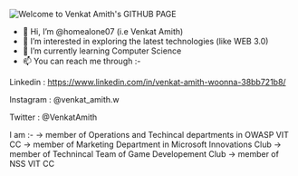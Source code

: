 ![Welcome to Venkat Amith's GITHUB PAGE](https://user-images.githubusercontent.com/98298826/150728612-4ad701f4-15ae-4d8d-b4e1-c159c746cf7e.png)


- 👋 Hi, I’m @homealone07 (i.e Venkat Amith)
- 👀 I’m interested in exploring the latest technologies (like WEB 3.0)
- 🌱 I’m currently learning Computer Science
- 📫 You can reach me through :-

Linkedin : https://www.linkedin.com/in/venkat-amith-woonna-38bb721b8/

Instagram : @venkat_amith.w

Twitter : @VenkatAmith

I am :- 
-> member of Operations and Techincal departments  in OWASP VIT CC 
-> member of Marketing Department in Microsoft Innovations Club 
-> member of Technincal Team of Game Developement Club 
-> member of NSS VIT CC

<!---
homealone07/homealone07 is a ✨ special ✨ repository because its `README.md` (this file) appears on your GitHub profile.
You can click the Preview link to take a look at your changes.
--->
